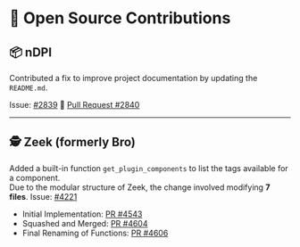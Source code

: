 # 🌟 Open Source Contributions

## 📦 nDPI
Contributed a fix to improve project documentation by updating the `README.md`.

Issue: [#2839](https://github.com/ntop/nDPI/issues/2839)
🔗 [Pull Request #2840](https://github.com/ntop/nDPI/pull/2840)

---

## 🕵️ Zeek (formerly Bro)
Added a built-in function `get_plugin_components` to list the tags available for a component.  
Due to the modular structure of Zeek, the change involved modifying **7 files**.
Issue: [#4221](https://github.com/zeek/zeek/issues/4221)
- Initial Implementation: [PR #4543](https://github.com/zeek/zeek/pull/4543)  
- Squashed and Merged: [PR #4604](https://github.com/zeek/zeek/pull/4604)  
- Final Renaming of Functions: [PR #4606](https://github.com/zeek/zeek/pull/4606)
